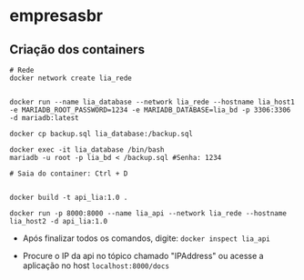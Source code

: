 # empresasbr


## Criação dos containers


```
# Rede
docker network create lia_rede


docker run --name lia_database --network lia_rede --hostname lia_host1 -e MARIADB_ROOT_PASSWORD=1234 -e MARIADB_DATABASE=lia_bd -p 3306:3306 -d mariadb:latest

docker cp backup.sql lia_database:/backup.sql

docker exec -it lia_database /bin/bash 
mariadb -u root -p lia_bd < /backup.sql #Senha: 1234

# Saia do container: Ctrl + D


docker build -t api_lia:1.0 .

docker run -p 8000:8000 --name lia_api --network lia_rede --hostname lia_host2 -d api_lia:1.0

```

- Após finalizar todos os comandos, digite:
    ```docker inspect lia_api```

- Procure o IP da api no tópico chamado "IPAddress" ou acesse a aplicação no host `localhost:8000/docs`